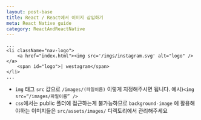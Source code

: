 ```yaml
---
layout: post-base
title: React / React에서 이미지 삽입하기
meta: React Native guide
category: ReactAndReactNative
---
```

```
...
<li className="nav-logo">
    <a href="index.html"><img src='/imgs/instagram.svg' alt="logo" /></a>
    <span id="logo">| westagram</span>
</li>
...
```
- `img` 태그 `src` 값으로 `/images/(파일이름)` 이렇게 지정해주시면 됩니다. 예시)`<img src=“/images/파일이름” />`
- `css`에서는 public 폴더에 접근하는게 불가능하므로 `background-image` 에 활용해야하는 이미지들은 `src/assets/images/` 디렉토리에서 관리해주세요